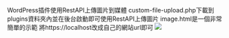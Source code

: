 WordPress插件使用RestAPI上傳圖片到媒體
custom-file-upload.php下載到plugins資料夾內並在後台啟動即可使用RestAPI上傳圖片
image.html是一個非常簡單的示範
將https://localhost改成自己的網站url即可
![](https://upload.cc/i1/2023/07/20/XCVIto.gif)
